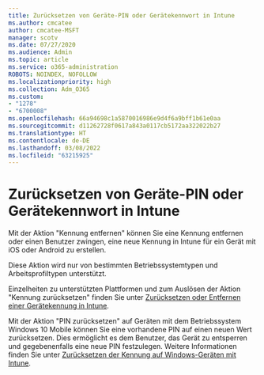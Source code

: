 ```yaml
---
title: Zurücksetzen von Geräte-PIN oder Gerätekennwort in Intune
ms.author: cmcatee
author: cmcatee-MSFT
manager: scotv
ms.date: 07/27/2020
ms.audience: Admin
ms.topic: article
ms.service: o365-administration
ROBOTS: NOINDEX, NOFOLLOW
ms.localizationpriority: high
ms.collection: Adm_O365
ms.custom:
- "1278"
- "6700008"
ms.openlocfilehash: 66a94698c1a5870016986e9d4f6a9bff1b61e0aa
ms.sourcegitcommit: d11262728f0617a843a0117cb5172aa322022b27
ms.translationtype: HT
ms.contentlocale: de-DE
ms.lasthandoff: 03/08/2022
ms.locfileid: "63215925"
---
```

# <a name="device-pinpassword-reset-from-intune"></a>Zurücksetzen von Geräte-PIN oder Gerätekennwort in Intune

Mit der Aktion "Kennung entfernen" können Sie eine Kennung entfernen oder einen Benutzer zwingen, eine neue Kennung in Intune für ein Gerät mit iOS oder Android zu erstellen.

Diese Aktion wird nur von bestimmten Betriebssystemtypen und Arbeitsprofiltypen unterstützt.

Einzelheiten zu unterstützten Plattformen und zum Auslösen der Aktion "Kennung zurücksetzen" finden Sie unter [Zurücksetzen oder Entfernen einer Gerätekennung in Intune](https://docs.microsoft.com/intune/device-passcode-reset).

Mit der Aktion "PIN zurücksetzen" auf Geräten mit dem Betriebssystem Windows 10 Mobile können Sie eine vorhandene PIN auf einen neuen Wert zurücksetzen. Dies ermöglicht es dem Benutzer, das Gerät zu entsperren und gegebenenfalls eine neue PIN festzulegen. Weitere Informationen finden Sie unter [Zurücksetzen der Kennung auf Windows-Geräten mit Intune](https://docs.microsoft.com/intune/device-windows-pin-reset).